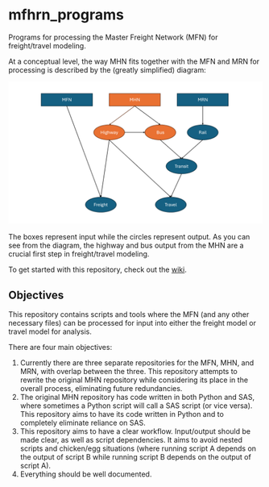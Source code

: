 # mfhrn_programs
Programs for processing the Master Freight Network (MFN) for freight/travel modeling. 

At a conceptual level, the way MHN fits together with the MFN and MRN for processing is described by the (greatly simplified) diagram:

![A diagram showing the highway sub-process in the repository.](images/highway_process.png)

The boxes represent input while the circles represent output. As you can see from the diagram, the highway and bus output from the MHN are a crucial first step in freight/travel modeling. 

To get started with this repository, check out the [wiki](https://github.com/CMAP-REPOS/mfhrn_programs/wiki).

## Objectives 
This repository contains scripts and tools where the MFN (and any other necessary files) can be processed for input into either the freight model or travel model for analysis. 

There are four main objectives:
1. Currently there are three separate repositories for the MFN, MHN, and MRN, with overlap between the three. This repository attempts to rewrite the original MHN repository while considering its place in the overall process, eliminating future redundancies.
2. The original MHN repository has code written in both Python and SAS, where sometimes a Python script will call a SAS script (or vice versa). This repository aims to have its code written in Python and to completely eliminate reliance on SAS.
3. This repository aims to have a clear workflow. Input/output should be made clear, as well as script dependencies. It aims to avoid nested scripts and chicken/egg situations (where running script A depends on the output of script B while running script B depends on the output of script A). 
4. Everything should be well documented.